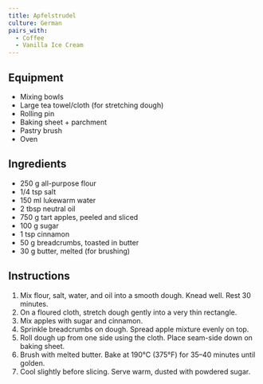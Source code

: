 ```yaml
---
title: Apfelstrudel
culture: German
pairs_with:
  - Coffee
  - Vanilla Ice Cream
---
```


## Equipment
- Mixing bowls
- Large tea towel/cloth (for stretching dough)
- Rolling pin
- Baking sheet + parchment
- Pastry brush
- Oven

## Ingredients
- 250 g all-purpose flour
- 1/4 tsp salt
- 150 ml lukewarm water
- 2 tbsp neutral oil
- 750 g tart apples, peeled and sliced
- 100 g sugar
- 1 tsp cinnamon
- 50 g breadcrumbs, toasted in butter
- 30 g butter, melted (for brushing)

## Instructions
1. Mix flour, salt, water, and oil into a smooth dough. Knead well. Rest 30 minutes.
2. On a floured cloth, stretch dough gently into a very thin rectangle.
3. Mix apples with sugar and cinnamon.
4. Sprinkle breadcrumbs on dough. Spread apple mixture evenly on top.
5. Roll dough up from one side using the cloth. Place seam-side down on baking sheet.
6. Brush with melted butter. Bake at 190°C (375°F) for 35–40 minutes until golden.
7. Cool slightly before slicing. Serve warm, dusted with powdered sugar.

